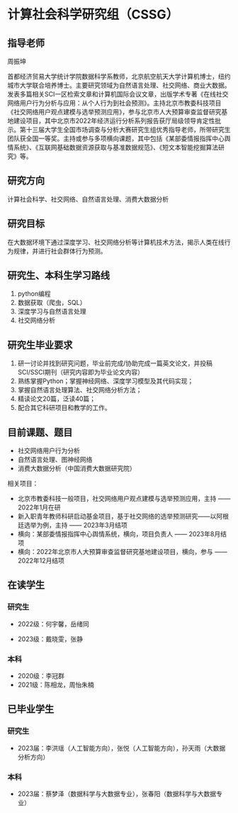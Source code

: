 # 计算社会科学研究组（CSSG）

## 指导老师

周振坤

首都经济贸易大学统计学院数据科学系教师，北京航空航天大学计算机博士，纽约城市大学联合培养博士。主要研究领域为自然语言处理、社交网络、商业大数据。发表多篇相关SCI一区检索文章和计算机国际会议文章，出版学术专著《在线社交网络用户行为分析与应用：从个人行为到社会预测》。主持北京市教委科技项目《社交网络用户观点建模与选举预测应用》，参与北京市人大预算审查监督研究基地建设项目，其中北京市2022年经济运行分析系列报告获厅局级领导肯定性批示。第十三届大学生全国市场调查与分析大赛研究生组优秀指导老师，所带研究生团队获全国一等奖。主持或参与多项横向课题，其中包括《某部委情报指挥中心舆情系统》、《互联网基础数据资源获取与基准数据规范》、《短文本智能挖掘算法研究》等。
## 研究方向

计算社会科学、社交网络、自然语言处理、消费大数据分析

## 研究目标

在大数据环境下通过深度学习、社交网络分析等计算机技术方法，揭示人类在线行为规律，并进行社会群体行为预测。

## 研究生、本科生学习路线

1. python编程
2. 数据获取（爬虫，SQL）
3. 深度学习与自然语言处理
4. 社交网络分析

## 研究生毕业要求

1. 研一讨论并找到研究问题，毕业前完成/协助完成一篇英文论文，并投稿SCI/SSCI期刊（研究内容即为毕业论文内容）
2. 熟练掌握Python；掌握神经网络、深度学习模型及其代码实现；
4. 掌握自然语言处理算法、社交网络分析方法；
5. 精读论文20篇，泛读40篇；
6. 配合其它科研项目和教学的工作。

## 目前课题、题目

- 社交网络用户行为分析
- 自然语言处理、图神经网络
- 消费大数据分析（中国消费大数据研究院）

相关项目：

- 北京市教委科技一般项目，社交网络用户观点建模与选举预测应用，主持 —— 2022年1月在研
- 新入职青年教师科研启动基金项目，基于社交网络的选举预测研究——以阿根廷选举为例，主持 —— 2023年3月结项
- 横向：某部委情报指挥中心舆情系统，横向，项目负责人 —— 2023年8月结项
- 横向：2022年北京市人大预算审查监督研究基地建设项目，横向，参与 —— 2022年12月结项

## 在读学生

### 研究生

- 2022级：何宇馨，岳绪同

- 2023级：戴晓雯，张静
###  本科

- 2020级：李冠群
- 2021级：陈相龙，周怡朱楠

## 已毕业学生

### 研究生

- 2023届：李洪瑶（人工智能方向），张悦（人工智能方向），孙天雨（大数据分析方向）


###  本科

- 2023届：蔡梦泽（数据科学与大数据专业），张春阳（数据科学与大数据专业）

